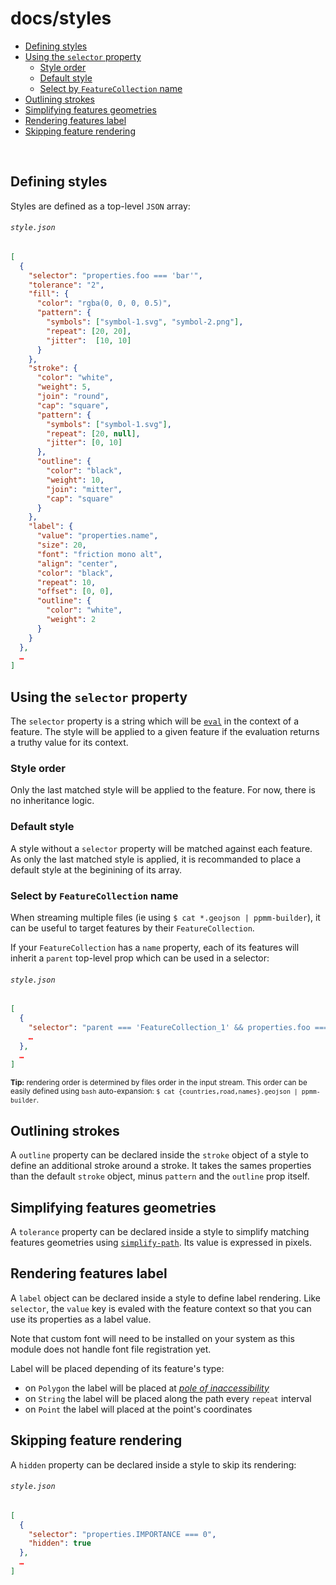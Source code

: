 # docs/styles

* [Defining styles](#defining-styles)
* [Using the `selector` property](#using-the-selector-property)
  + [Style order](#style-order)
  + [Default style](#default-style)
  + [Select by `FeatureCollection` name](#select-by-featurecollection-name)
* [Outlining strokes](#outlining-strokes)
* [Simplifying features geometries](#simplifying-features-geometries)
* [Rendering features label](#rendering-features-label)
* [Skipping feature rendering](#skipping-feature-rendering)

<br>

## Defining styles

Styles are defined as a top-level `JSON` array:
###### `style.json`
```json
[
  {
    "selector": "properties.foo === 'bar'",
    "tolerance": "2",
    "fill": {
      "color": "rgba(0, 0, 0, 0.5)",
      "pattern": {
        "symbols": ["symbol-1.svg", "symbol-2.png"],
        "repeat": [20, 20],
        "jitter":  [10, 10]
      }
    },
    "stroke": {
      "color": "white",
      "weight": 5,
      "join": "round",
      "cap": "square",
      "pattern": {
        "symbols": ["symbol-1.svg"],
        "repeat": [20, null],
        "jitter": [0, 10]
      },
      "outline": {
        "color": "black",
        "weight": 10,
        "join": "mitter",
        "cap": "square"
      }
    },
    "label": {
      "value": "properties.name",
      "size": 20,
      "font": "friction mono alt",
      "align": "center",
      "color": "black",
      "repeat": 10,
      "offset": [0, 0],
      "outline": {
        "color": "white",
        "weight": 2
      }
    }
  },
  …
]
```

## Using the `selector` property

The `selector` property is a string which will be [`eval`](https://www.npmjs.com/package/safe-eval) in the context of a feature. The style will be applied to a given feature if the evaluation returns a truthy value for its context.

### Style order

Only the last matched style will be applied to the feature. For now, there is no inheritance logic.

### Default style

A style without a `selector` property will be matched against each feature. As only the last matched style is applied, it is recommanded to place a default style at the beginining of its array.

### Select by `FeatureCollection` name

When streaming multiple files (ie using `$ cat *.geojson | ppmm-builder`), it can be useful to target features by their `FeatureCollection`.

If your `FeatureCollection` has a `name` property, each of its features will inherit a `parent` top-level prop which can be used in a selector:

###### `style.json`
```json
[
  {
    "selector": "parent === 'FeatureCollection_1' && properties.foo === 'bar'",
    …
  },
  …
]
```
<sup>**Tip:** rendering order is determined by files order in the input stream. This order can be easily defined using `bash` auto-expansion: `$ cat {countries,road,names}.geojson | ppmm-builder`.
</sup>


## Outlining strokes

A `outline` property can be declared inside the `stroke` object of a style to define an additional stroke around a stroke. It takes the sames properties than the default `stroke` object, minus `pattern` and the `outline` prop itself.

## Simplifying features geometries

A `tolerance` property can be declared inside a style to simplify matching features geometries using [`simplify-path`](https://github.com/mattdesl/simplify-path). Its value is expressed in pixels.


## Rendering features label

A `label` object can be declared inside a style to define label rendering.
Like `selector`, the `value` key is evaled with the feature context so that you can use its properties as a label value.

Note that custom font will need to be installed on your system as this module does not handle font file registration yet.

Label will be placed depending of its feature's type:
- on `Polygon` the label will be placed at [_pole of inaccessibility_](https://github.com/mapbox/polylabel#polylabel-)
- on `String` the label will be placed along the path every `repeat` interval
- on `Point` the label will placed at the point's coordinates

## Skipping feature rendering

A `hidden` property can be declared inside a style to skip its rendering:

###### `style.json`
```json
[
  {
    "selector": "properties.IMPORTANCE === 0",
    "hidden": true
  },
  …
]
```
